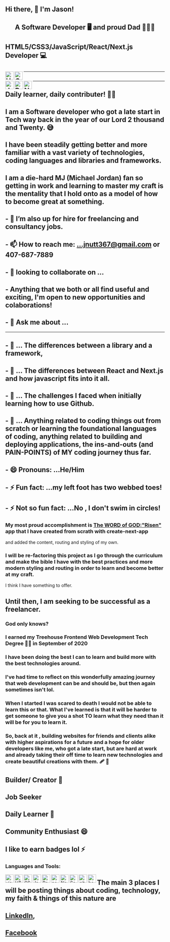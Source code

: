 ##     Hi there, 👋   I'm Jason!


## <p style="text-align: center;">  A Software Developer 🖥 and proud Dad 🧗🏻‍♂️ </p>
## HTML5/CSS3/JavaScript/React/Next.js Developer 💻

## <img align="left" alt="HTML5" width="26px" src="https://cdn-icons-png.flaticon.com/512/1216/1216733.png">
## <img align="left" alt="CSS" width="26px" src="https://upload.wikimedia.org/wikipedia/commons/d/d5/CSS3_logo_and_wordmark.svg">


<hr>

## <img align="left" alt="Javascript" width="26px" src="https://img.icons8.com/color/48/javascript--v2.png">  
## <img align="left" alt="React" width="26px" src="https://img.icons8.com/office/16/000000/react.png">  
## <img align="left" alt="Nextjs" width="26px" src="https://github.com/jnutt367/jnutt367/assets/63930678/a3d0de84-1246-4876-816c-c5841e4c57aa"> 

<hr>

## Daily learner, daily contributer! 👨‍🎨
## I am a Software developer who got a late start in Tech way back in the year of our Lord 2 thousand and Twenty. 😅
## I have been steadily getting better and more familiar with a vast variety of technologies, coding languages and libraries and frameworks.
## I am a die-hard MJ (Michael Jordan) fan so getting in work and learning to master my craft is the mentality that I hold onto as a model of how to become great at something.
## - 🤔 I’m also up for hire for freelancing and consultancy jobs.
## - 📫 How to reach me: ...jnutt367@gmail.com or 407-687-7889


## - 👀 looking to collaborate on ...
## -     Anything that we both or all find useful and exciting, I'm open to new opportunities and colaborations!

## - 💬 Ask me about ...

<hr>

## - 💬 ... The differences between a library and a framework, 
## - 💬 ... The differences between React and Next.js and how javascript fits into it all.
## - 💬 ... The challenges I faced when initially learning how to use Github.
## - 💬 ... Anything related to coding things out from scratch or learning the foundational languages of coding, anything related to building and deploying applications, the ins-and-outs (and PAIN-POINTS) of MY coding journey thus far. 

## - 😄 Pronouns: ...He/Him
## - ⚡ Fun fact: ...my left foot has two webbed toes!
## - ⚡ Not so fun fact: ...No , I don't swim in circles!

### My most proud accomplishment is [ The WORD of GOD:"Risen" ](https://wordofgod.vercel.app/) app that I have created from scrath with create-next-app
and added the content, routing and styling of my own.
### I will be re-factoring this project as I go through the curriculum and make the bible I have with the best practices and more modern styling and routing in order to learn and become better at my craft.
I think I have something to offer.
## Until then, I am seeking to be successful as a freelancer. 
### God only knows? 
### I earned my Treehouse Frontend Web Development Tech Degree 👨‍💻 in September of 2020 

### I have been doing the best I can to learn and build more with the best technologies around. 

### I've had time to reflect on this wonderfully amazing journey that web development can be and should be, but then again sometimes isn't lol. 

### When I started I was scared to death I would not be able to learn this or that. What I've learned is that it will be harder to get someone to give you a shot TO learn what they need than it will be for you to learn it. 

### So, back at it , building websites for friends and clients alike with higher aspirations for a future and a hope for older developers like me, who got a late start, but are hard at work and already taking their off time to learn new technologies and create beautiful creations with them. 🩹 👼
## Builder/ Creator 🌱
## Job Seeker
## Daily Learner  🤔
## Community Enthusiast 😄  
## I like to earn badges lol ⚡
</p>

### Languages and Tools:
<img align="left" alt="visual studio code" width="26px" src="https://img.icons8.com/color/48/visual-studio-code-2019.png">
<img align="left" alt="HTML5" width="26px" src="https://cdn-icons-png.flaticon.com/512/1216/1216733.png">
<img align="left" alt="CSS" width="26px" src="https://upload.wikimedia.org/wikipedia/commons/d/d5/CSS3_logo_and_wordmark.svg">
<img align="left" alt="Javascript" width="26px" src="https://img.icons8.com/color/48/javascript--v2.png">
<img align="left" alt="React" width="26px" src="https://img.icons8.com/office/16/000000/react.png">
<img align="left" alt="nodejs" width="26px" src="https://img.icons8.com/color/48/nodejs.png">
<img align="left" alt="Next" width="26px" src="https://github.com/jnutt367/jnutt367/assets/63930678/a3d0de84-1246-4876-816c-c5841e4c57aa">
<img align="left" alt="Sass" width="26px" src="https://img.icons8.com/color/48/sass.png">
<img align="left" alt="git" width="26px" src="https://img.icons8.com/color/48/git.png">
<img align="left" alt="bash" width="26px" src="https://img.icons8.com/plasticine/100/bash.png">

## The main 3 places I will be posting things about coding, technology, my faith & things of this nature are
## [LinkedIn](https://www.linkedin.com/in/technutt/),   
## [Facebook](https://www.facebook.com/DiscipleofChristJasonNutt)





